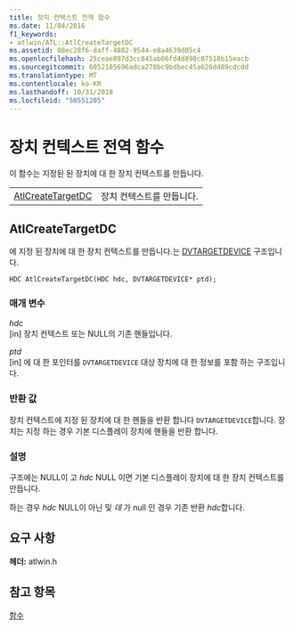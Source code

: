 ```yaml
---
title: 장치 컨텍스트 전역 함수
ms.date: 11/04/2016
f1_keywords:
- atlwin/ATL::AtlCreateTargetDC
ms.assetid: 08ec28f6-daff-4882-9544-e8a4639d05c4
ms.openlocfilehash: 25ceae897d3cc845ab06fd4d898c87518b15eacb
ms.sourcegitcommit: 6052185696adca270bc9bdbec45a626dd89cdcdd
ms.translationtype: MT
ms.contentlocale: ko-KR
ms.lasthandoff: 10/31/2018
ms.locfileid: "50551205"
---
```

# <a name="device-context-global-functions"></a>장치 컨텍스트 전역 함수

이 함수는 지정된 된 장치에 대 한 장치 컨텍스트를 만듭니다.

|||
|-|-|
|[AtlCreateTargetDC](#atlcreatetargetdc)|장치 컨텍스트를 만듭니다.|

##  <a name="atlcreatetargetdc"></a>  AtlCreateTargetDC

에 지정 된 장치에 대 한 장치 컨텍스트를 만듭니다.는 [DVTARGETDEVICE](/windows/desktop/api/objidl/ns-objidl-tagdvtargetdevice) 구조입니다.

```
HDC AtlCreateTargetDC(HDC hdc, DVTARGETDEVICE* ptd);
```

### <a name="parameters"></a>매개 변수

*hdc*<br/>
[in] 장치 컨텍스트 또는 NULL의 기존 핸들입니다.

*ptd*<br/>
[in] 에 대 한 포인터를 `DVTARGETDEVICE` 대상 장치에 대 한 정보를 포함 하는 구조입니다.

### <a name="return-value"></a>반환 값

장치 컨텍스트에 지정 된 장치에 대 한 핸들을 반환 합니다 `DVTARGETDEVICE`합니다. 장치는 지정 하는 경우 기본 디스플레이 장치에 핸들을 반환 합니다.

### <a name="remarks"></a>설명

구조에는 NULL이 고 *hdc* NULL 이면 기본 디스플레이 장치에 대 한 장치 컨텍스트를 만듭니다.

하는 경우 *hdc* NULL이 아닌 및 *데* 가 null 인 경우 기존 반환 *hdc*합니다.

## <a name="requirements"></a>요구 사항

**헤더:** atlwin.h

## <a name="see-also"></a>참고 항목

[함수](../../atl/reference/atl-functions.md)
